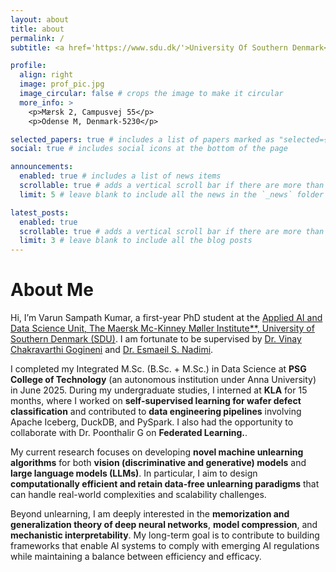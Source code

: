 ```yaml
---
layout: about
title: about
permalink: /
subtitle: <a href='https://www.sdu.dk/'>University Of Southern Denmark</a>

profile:
  align: right
  image: prof_pic.jpg
  image_circular: false # crops the image to make it circular
  more_info: >
    <p>Mærsk 2, Campusvej 55</p>
    <p>Odense M, Denmark-5230</p>

selected_papers: true # includes a list of papers marked as "selected={true}"
social: true # includes social icons at the bottom of the page

announcements:
  enabled: true # includes a list of news items
  scrollable: true # adds a vertical scroll bar if there are more than 3 news items
  limit: 5 # leave blank to include all the news in the `_news` folder

latest_posts:
  enabled: true
  scrollable: true # adds a vertical scroll bar if there are more than 3 new posts items
  limit: 3 # leave blank to include all the blog posts
---
```


# About Me

Hi, I’m Varun Sampath Kumar, a first-year PhD student at the [Applied AI and Data Science Unit, The Maersk Mc-Kinney Møller Institute**, University of Southern Denmark (SDU)](https://www.sdu.dk/en/forskning/sdu_applied_ai_and_data_science). I am fortunate to be supervised by [Dr. Vinay Chakravarthi Gogineni](https://vinaychakravarthi.github.io/) and [Dr. Esmaeil S. Nadimi](https://portal.findresearcher.sdu.dk/en/persons/esmaeil-nadimi/).

I completed my Integrated M.Sc. (B.Sc. + M.Sc.) in Data Science at **PSG College of Technology** (an autonomous institution under Anna University) in June 2025. During my undergraduate studies, I interned at **KLA** for 15 months, where I worked on **self-supervised learning for wafer defect classification** and contributed to **data engineering pipelines** involving Apache Iceberg, DuckDB, and PySpark. I also had the opportunity to collaborate with Dr. Poonthalir G on **Federated Learning.**.

My current research focuses on developing **novel machine unlearning algorithms** for both **vision (discriminative and generative) models** and **large language models (LLMs)**. In particular, I aim to design **computationally efficient and retain data-free unlearning paradigms** that can handle real-world complexities and scalability challenges.

Beyond unlearning, I am deeply interested in the **memorization and generalization theory of deep neural networks**, **model compression**, and **mechanistic interpretability**. My long-term goal is to contribute to building frameworks that enable AI systems to comply with emerging AI regulations while maintaining a balance between efficiency and efficacy.

